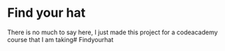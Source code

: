 # Find your hat
There is no much to say here, I just made this project for a codeacademy course that I am taking# Findyourhat
